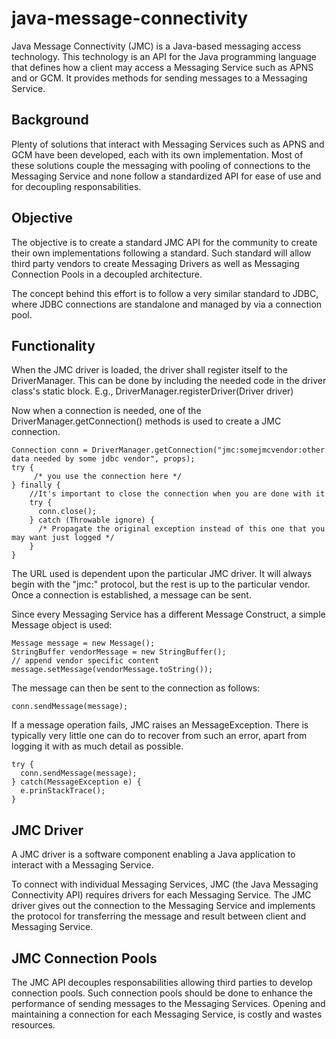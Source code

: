 java-message-connectivity
===========================

Java Message Connectivity (JMC) is a Java-based messaging access technology. This technology is an API for the Java programming language that defines how a client may access a Messaging Service such as APNS and or GCM. It provides methods for sending messages to a Messaging Service.

Background
----------

Plenty of solutions that interact with Messaging Services such as APNS and GCM have been developed, each with its own implementation. Most of these solutions couple the messaging with pooling of connections to the Messaging Service and none follow a standardized API for ease of use and for decoupling responsabilities.

Objective
---------

The objective is to create a standard JMC API for the community to create their own implementations following a standard. Such standard will allow third party vendors to create Messaging Drivers as well as Messaging Connection Pools in a decoupled architecture.

The concept behind this effort is to follow a very similar standard to JDBC, where JDBC connections are standalone and managed by via a connection pool.

Functionality
-------------

When the JMC driver is loaded, the driver shall register itself to the DriverManager. This can be done by including the needed code in the driver class's static block. E.g., DriverManager.registerDriver(Driver driver)

Now when a connection is needed, one of the DriverManager.getConnection() methods is used to create a JMC connection.

```
Connection conn = DriverManager.getConnection("jmc:somejmcvendor:other data needed by some jdbc vendor", props);
try {
     /* you use the connection here */
} finally {
    //It's important to close the connection when you are done with it
    try {
      conn.close();
    } catch (Throwable ignore) {
      /* Propagate the original exception instead of this one that you may want just logged */
    }
}
```

The URL used is dependent upon the particular JMC driver. It will always begin with the "jmc:" protocol, but the rest is up to the particular vendor. Once a connection is established, a message can be sent.

Since every Messaging Service has a different Message Construct, a simple Message object is used:

```
Message message = new Message();
StringBuffer vendorMessage = new StringBuffer();
// append vendor specific content
message.setMessage(vendorMessage.toString());
```

The message can then be sent to the connection as follows:

```
conn.sendMessage(message);
```

If a message operation fails, JMC raises an MessageException. There is typically very little one can do to recover from such an error, apart from logging it with as much detail as possible.

```
try {
  conn.sendMessage(message);
} catch(MessageException e) {
  e.prinStackTrace();
}
```

JMC Driver
----------

A JMC driver is a software component enabling a Java application to interact with a Messaging Service.

To connect with individual Messaging Services, JMC (the Java Messaging Connectivity API) requires drivers for each Messaging Service. The JMC driver gives out the connection to the Messaging Service and implements the protocol for transferring the message and result between client and Messaging Service.

JMC Connection Pools
--------------------

The JMC API decouples responsabilities allowing third parties to develop connection pools. Such connection pools should be done to enhance the performance of sending messages to the Messaging Services. Opening and maintaining a connection for each Messaging Service, is costly and wastes resources.
